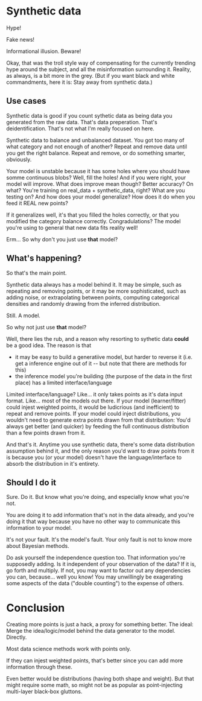 # Synthetic data

Hype!

Fake news!

Informational illusion. Beware!

Okay, that was the troll style way of compensating for the currently trending hype around the subject, and all the misinformation surrounding it. 
Reality, as always, is a bit more in the grey. (But if you want black and white commandments, here it is: Stay away from synthetic data.)

## Use cases

Synthetic data is good if you count sythetic data as being data you generated from the raw data. That's data preperation. That's deidentification. 
That's not what I'm really focused on here. 

Synthetic data to balance and unbalanced dataset. You got too many of what category and not enough of another? 
Repeat and remove data until you get the right balance. Repeat and remove, or do something smarter, obviously.

Your model is unstable because it has some holes where you should have somme continuous blobs? 
Well, fill the holes! And if you were right, your model will improve. What does improve mean though? 
Better accuracy? On what? You're training on real_data + synthetic_data, right? What are you testing on?
And how does your model generalize? How does it do when you feed it REAL new points?

If it generalizes well, it's that you filled the holes correctly, or that you modified the category balance correctly. 
Congradulations? The model you're using to general that new data fits reality well!

Erm... So why don't you just use **that** model?

## What's happening?

So that's the main point. 

Synthetic data always has a model behind it. 
It may be simple, such as repeating and removing points, or it may be more sophisticated, such as adding noise, or extrapolating between points, computing categorical densities and randomly drawing from the inferred distribution.

Still. A model.

So why not just use **that** model?

Well, there lies the rub, and a reason why resorting to sythetic data **could** be a good idea. The reason is that 
- it may be easy to build a generatiive model, but harder to reverse it (i.e. get a inference engine out of it -- but note that there are methods for this)
- the inference model you're building (the purpose of the data in the first place) has a limited interface/language

Limited interface/language? Like... it only takes points as it's data input format. Like... most of the models out there.
If your model (learner/fitter) could injest weighted points, it would be ludicrious (and inefficient) to repeat and remove points.
If your model could inject distributions, you wouldn't need to generate extra points drawn from that distribution: You'd always get better (and quicker) by feeding the full continuous distribution than a few points drawn from it. 

And that's it. Anytime you use synthetic data, there's some data distribution assumption behind it, and the only reason you'd want to draw points from it is because you (or your model) doesn't have the language/interface to absorb the distribution in it's entirety. 

## Should I do it

Sure. Do it. But know what you're doing, and especially know what you're not. 

You are doing it to add information that's not in the data already, 
and you're doing it that way because you have no other way to communicate this information to your model. 

It's not your fault. It's the model's fault. Your only fault is not to know more about Bayesian methods. 

Do ask yourself the independence question too. That information you're supposedly adding. Is it independent of your observation of the data? 
If it is, go forth and multiply. If not, you may want to factor out any dependencies you can, because... well you know! You may unwillingly be exagerating some aspects of the data ("double counting") to the expense of others. 

# Conclusion

Creating more points is just a hack, a proxy for something better. The ideal: Merge the idea/logic/model behind the data generator to the model. Directly.

Most data science methods work with points only.

If they can injest weighted points, that's better since you can add more information through these.

Even better would be distributions (having both shape and weight). But that might require some math, so might not be as popular as point-injecting multi-layer black-box gluttons. 



